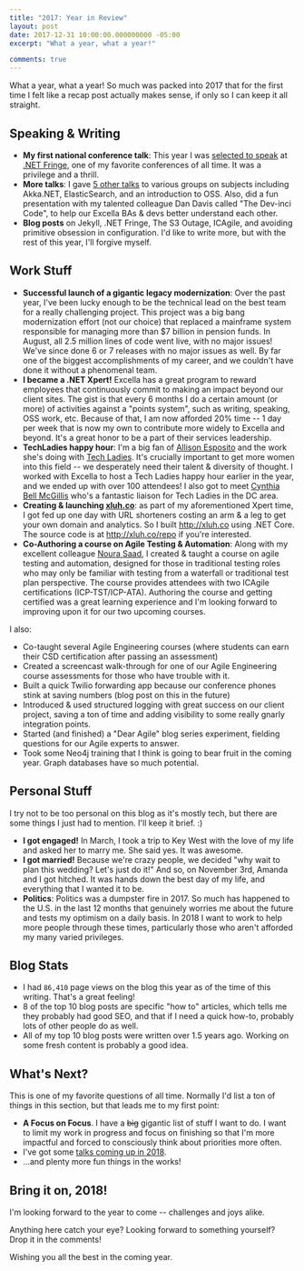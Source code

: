 ```yaml
---
title: "2017: Year in Review"
layout: post
date: 2017-12-31 10:00:00.000000000 -05:00
excerpt: "What a year, what a year!"

comments: true
---
```


What a year, what a year! So much was packed into 2017 that for the first time I felt like a recap post actually makes sense, if only so I can keep it all straight.

## Speaking &amp; Writing

* **My first national conference talk**: This year I was [selected to speak](https://www.youtube.com/watch?v=jFDXNGFvcYg) at [.NET Fringe](http://dotnetfringe.org), one of my favorite conferences of all time. It was a privilege and a thrill.
* **More talks**: I gave [5 other talks](https://seankilleen.com/Presentations/) to various groups on subjects including Akka.NET, ElasticSearch, and an introduction to OSS. Also, did a fun presentation with my talented colleague Dan Davis called "The Dev-inci Code", to help our Excella BAs &amp; devs better understand each other.
* **Blog posts** on Jekyll, .NET Fringe, The S3 Outage, ICAgile, and avoiding primitive obsession in configuration. I'd like to write more, but with the rest of this year, I'll forgive myself.

## Work Stuff

* **Successful launch of a gigantic legacy modernization**: Over the past year, I've been lucky enough to be the technical lead on the best team for a really challenging project. This project was a big bang modernization effort (not our choice) that replaced a mainframe system responsible for managing more than $7 billion in pension funds. In August, all 2.5 million lines of code went live, with no major issues! We've since done 6 or 7 releases with no major issues as well. By far one of the biggest accomplishments of my career, and we couldn't have done it without a phenomenal team.
* **I became a .NET Xpert!** Excella has a great program to reward employees that continuously commit to making an impact beyond our client sites. The gist is that every 6 months I do a certain amount (or more) of activities against a "points system", such as writing, speaking, OSS work, etc. Because of that, I am now afforded 20% time -- 1 day per week that is now my own to contribute more widely to Excella and beyond. It's a great honor to be a part of their services leadership.
* **TechLadies happy hour**: I'm a big fan of [Allison Esposito](https://twitter.com/allisonveronica) and the work she's doing with [Tech Ladies](https://www.hiretechladies.com). It's crucially important to get more women into this field -- we desperately need their talent & diversity of thought. I worked with Excella to host a Tech Ladies happy hour earlier in the year, and we ended up with over 100 attendees! I also got to meet [Cynthia Bell McGillis](https://twitter.com/cynthiamcgillis) who's a fantastic liaison for Tech Ladies in the DC area.
* **Creating &amp; launching [xluh.co](http://xluh.co)**: as part of my aforementioned Xpert time, I got fed up one day with URL shorteners costing an arm &amp; a leg to get your own domain and analytics. So I built <http://xluh.co> using .NET Core. The source code is at <http://xluh.co/repo> if you're interested.
* **Co-Authoring a course on Agile Testing &amp; Automation**: Along with my excellent colleague [Noura Saad](http://twitter.com/naranir), I created &amp; taught a course on agile testing and automation, designed for those in traditional testing roles who may only be familiar with testing from a waterfall or traditional test plan perspective. The course provides attendees with two ICAgile certifications (ICP-TST/ICP-ATA). Authoring the course and getting certified was a great learning experience and I'm looking forward to improving upon it for our two upcoming courses.

I also:

* Co-taught several Agile Engineering courses (where students can earn their CSD certification after passing an assessment)
* Created a screencast walk-through for one of our Agile Engineering course assessments for those who have trouble with it.
* Built a quick Twilio forwarding app because our conference phones stink at saving numbers (blog post on this in the future)
* Introduced &amp; used structured logging with great success on our client project, saving a ton of time and adding visibility to some really gnarly integration points.
* Started (and finished) a "Dear Agile" blog series experiment, fielding questions for our Agile experts to answer.
* Took some Neo4j training that I think is going to bear fruit in the coming year. Graph databases have so much potential.

## Personal Stuff

I try not to be too personal on this blog as it's mostly tech, but there are some things I just had to mention. I'll keep it brief. :)

* **I got engaged!** In March, I took a trip to Key West with the love of my life and asked her to marry me. She said yes. It was awesome.
* **I got married!** Because we're crazy people, we decided "why wait to plan this wedding? Let's just do it!" And so, on November 3rd, Amanda and I got hitched. It was hands down the best day of my life, and everything that I wanted it to be.
* **Politics**: Politics was a dumpster fire in 2017. So much has happened to the U.S. in the last 12 months that genuinely worries me about the future and tests my optimism on a daily basis. In 2018 I want to work to help more people through these times, particularly those who aren't afforded my many varied privileges.

## Blog Stats

* I had `86,410` page views on the blog this year as of the time of this writing. That's a great feeling!
* 8 of the top 10 blog posts are specific "how to" articles, which tells me they probably had good SEO, and that if I need a quick how-to, probably lots of other people do as well.
* All of my top 10 blog posts were written over 1.5 years ago. Working on some fresh content is probably a good idea.

## What's Next?

This is one of my favorite questions of all time. Normally I'd list a ton of things in this section, but that leads me to my first point:

* **A Focus on Focus**. I have a ~~big~~ gigantic list of stuff I want to do. I want to limit my work in progress and focus on finishing so that I'm more impactful and forced to consciously think about priorities more often.
* I've got some [talks coming up in 2018](https://seankilleen.com/Presentations/).
* ...and plenty more fun things in the works!

## Bring it on, 2018!

I'm looking forward to the year to come -- challenges and joys alike.

Anything here catch your eye? Looking forward to something yourself? Drop it in the comments!

Wishing you all the best in the coming year.